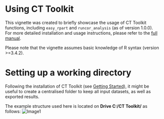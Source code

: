 # Using CT Toolkit
This vignette was created to briefly showcase the usage of CT Toolkit functions, including `easy_rpart` and `runcor_analysis` (as of version 1.0.0). For more detailed installation and usage instructions, please refer to the [full manual](https://github.com/Deniz-Koseoglu/CT-Toolkit/blob/master/README.md).

Please note that the vignette assumes basic knowledge of R syntax (version >=3.4.2).

# Setting up a working directory
Following the installation of CT Toolkit (see [Getting Started](https://github.com/Deniz-Koseoglu/CT-Toolkit#getting-started)), it might be useful to create a centralised folder to keep all input datasets, as well as exported results.

The example structure used here is located on **Drive C:/CT Toolkit/** as follows:
![Image1](https://doc-10-6k-docs.googleusercontent.com/docs/securesc/7k3llndsdu0ai7vil23bs6dun17b3iql/57ubtrmvrtobnlsmjhls5fhfj9vqus7r/1534428000000/12867282296870253428/12867282296870253428/159Vd21XpZoUmOP8Ra27AB41uTaZWJZsJ?e=download&nonce=sdjqog3sj586c&user=12867282296870253428&hash=g8fofqve06icdfehqp4t98hjbj7fbn7a)
